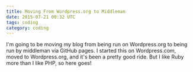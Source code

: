 ```yaml
---
title: Moving From Wordpress.org to Middleman
date: 2015-07-21 00:32 UTC
tags: coding
category: coding
---
```


I'm going to be moving my blog from being run on Wordpress.org to being run by middleman via GitHub pages. I started this on Wordpress.com, moved to Wordpress.org, and it's been a pretty good ride. But I like Ruby more than I like PHP, so here goes!
